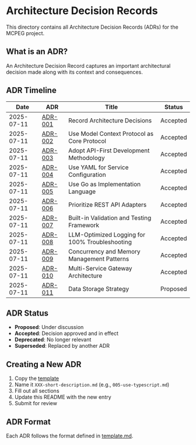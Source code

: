 # Architecture Decision Records

This directory contains all Architecture Decision Records (ADRs) for the MCPEG project.

## What is an ADR?

An Architecture Decision Record captures an important architectural decision made along with its context and consequences.

## ADR Timeline

| Date | ADR | Title | Status |
|------|-----|-------|--------|
| 2025-07-11 | [ADR-001](001-record-architecture-decisions.md) | Record Architecture Decisions | Accepted |
| 2025-07-11 | [ADR-002](002-use-mcp-protocol.md) | Use Model Context Protocol as Core Protocol | Accepted |
| 2025-07-11 | [ADR-003](003-api-first-development.md) | Adopt API-First Development Methodology | Accepted |
| 2025-07-11 | [ADR-004](004-yaml-configuration.md) | Use YAML for Service Configuration | Accepted |
| 2025-07-11 | [ADR-005](005-use-go-language.md) | Use Go as Implementation Language | Accepted |
| 2025-07-11 | [ADR-006](006-prioritize-rest-adapters.md) | Prioritize REST API Adapters | Accepted |
| 2025-07-11 | [ADR-007](007-built-in-validation-framework.md) | Built-in Validation and Testing Framework | Accepted |
| 2025-07-11 | [ADR-008](008-llm-optimized-logging.md) | LLM-Optimized Logging for 100% Troubleshooting | Accepted |
| 2025-07-11 | [ADR-009](009-concurrency-and-memory-management.md) | Concurrency and Memory Management Patterns | Accepted |
| 2025-07-11 | [ADR-010](010-multi-service-gateway.md) | Multi-Service Gateway Architecture | Accepted |
| 2025-07-11 | [ADR-011](011-data-storage-strategy.md) | Data Storage Strategy | Proposed |

## ADR Status

- **Proposed**: Under discussion
- **Accepted**: Decision approved and in effect
- **Deprecated**: No longer relevant
- **Superseded**: Replaced by another ADR

## Creating a New ADR

1. Copy the [template](template.md)
2. Name it `XXX-short-description.md` (e.g., `005-use-typescript.md`)
3. Fill out all sections
4. Update this README with the new entry
5. Submit for review

## ADR Format

Each ADR follows the format defined in [template.md](template.md).